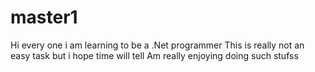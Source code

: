 # master1
Hi every one i am learning to be a .Net programmer
This is really not an easy task but i hope time will tell
Am really enjoying doing such stufss
